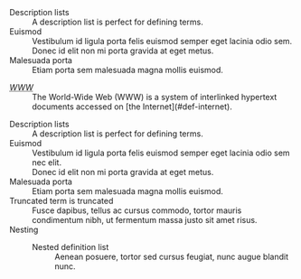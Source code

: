 <dl>
  <dt>Description lists</dt>
  <dd>A description list is perfect for defining terms.</dd>

  <dt>Euismod</dt>
  <dd>Vestibulum id ligula porta felis euismod semper eget lacinia odio sem.</dd>
  <dd>Donec id elit non mi porta gravida at eget metus.</dd>

  <dt>Malesuada porta</dt>
  <dd>Etiam porta sem malesuada magna mollis euismod.</dd>
</dl>

<dl>
  <dt><dfn><abbr title="World-Wide Web">WWW</abbr></dfn></dt>
  <dd>The World-Wide Web (WWW) is a system of interlinked hypertext documents accessed on [the Internet](#def-internet).</dd>
</dl>

<dl>
  <dt>Description lists</dt>
  <dd>A description list is perfect for defining terms.</dd>

  <dt>Euismod</dt>
  <dd>Vestibulum id ligula porta felis euismod semper eget lacinia odio sem nec elit.</dd>
  <dd>Donec id elit non mi porta gravida at eget metus.</dd>

  <dt>Malesuada porta</dt>
  <dd>Etiam porta sem malesuada magna mollis euismod.</dd>

  <dt>Truncated term is truncated</dt>
  <dd>Fusce dapibus, tellus ac cursus commodo, tortor mauris condimentum nibh, ut fermentum massa justo sit amet risus.</dd>

  <dt>Nesting</dt>
  <dd>
    <dl>
      <dt>Nested definition list</dt>
      <dd>Aenean posuere, tortor sed cursus feugiat, nunc augue blandit nunc.</dd>
    </dl>
  </dd>
</dl>
